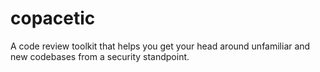 # copacetic

A code review toolkit that helps you get your head around unfamiliar and new codebases from a security standpoint.
